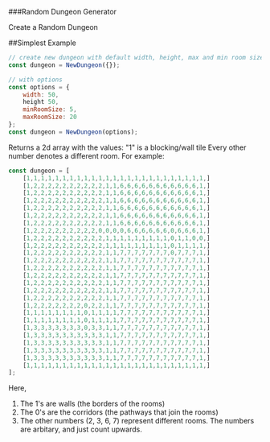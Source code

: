 ###Random Dungeon Generator

Create a Random Dungeon

##Simplest Example

```javascript
// create new dungeon with default width, height, max and min room size
const dungeon = NewDungeon({});
```

```javascript
// with options
const options = {
    width: 50,
    height 50,
    minRoomSize: 5,
    maxRoomSize: 20
};
const dungeon = NewDungeon(options);
```

Returns a 2d array with the values:
    "1" is a blocking/wall tile
    Every other number denotes a different room. For example:

```javascript
const dungeon = [
    [1,1,1,1,1,1,1,1,1,1,1,1,1,1,1,1,1,1,1,1,1,1,1,1,1,]
    [1,2,2,2,2,2,2,2,2,2,2,1,1,6,6,6,6,6,6,6,6,6,6,6,1,]
    [1,2,2,2,2,2,2,2,2,2,2,1,1,6,6,6,6,6,6,6,6,6,6,6,1,]
    [1,2,2,2,2,2,2,2,2,2,2,1,1,6,6,6,6,6,6,6,6,6,6,6,1,]
    [1,2,2,2,2,2,2,2,2,2,2,1,1,6,6,6,6,6,6,6,6,6,6,6,1,]
    [1,2,2,2,2,2,2,2,2,2,2,1,1,6,6,6,6,6,6,6,6,6,6,6,1,]
    [1,2,2,2,2,2,2,2,2,2,2,1,1,6,6,6,6,6,6,6,6,6,6,6,1,]
    [1,2,2,2,2,2,2,2,2,2,0,0,0,0,6,6,6,6,6,6,0,6,6,6,1,]
    [1,2,2,2,2,2,2,2,2,2,2,1,1,1,1,1,1,1,1,1,0,1,1,0,0,]
    [1,2,2,2,2,2,2,2,2,2,2,1,1,1,1,1,1,1,1,1,0,1,1,1,1,]
    [1,2,2,2,2,2,2,2,2,2,2,1,1,7,7,7,7,7,7,7,0,7,7,7,1,]
    [1,2,2,2,2,2,2,2,2,2,2,1,1,7,7,7,7,7,7,7,7,7,7,7,1,]
    [1,2,2,2,2,2,2,2,2,2,2,1,1,7,7,7,7,7,7,7,7,7,7,7,1,]
    [1,2,2,2,2,2,2,2,2,2,2,1,1,7,7,7,7,7,7,7,7,7,7,7,1,]
    [1,2,2,2,2,2,2,2,2,2,2,1,1,7,7,7,7,7,7,7,7,7,7,7,1,]
    [1,2,2,2,2,2,2,2,2,2,2,1,1,7,7,7,7,7,7,7,7,7,7,7,1,]
    [1,2,2,2,2,2,2,2,2,2,2,1,1,7,7,7,7,7,7,7,7,7,7,7,1,]
    [1,2,2,2,2,2,2,2,0,2,2,1,1,7,7,7,7,7,7,7,7,7,7,7,1,]
    [1,1,1,1,1,1,1,1,0,1,1,1,1,7,7,7,7,7,7,7,7,7,7,7,1,]
    [1,1,1,1,1,1,1,1,0,1,1,1,1,7,7,7,7,7,7,7,7,7,7,7,1,]
    [1,3,3,3,3,3,3,3,0,3,3,1,1,7,7,7,7,7,7,7,7,7,7,7,1,]
    [1,3,3,3,3,3,3,3,3,3,3,1,1,7,7,7,7,7,7,7,7,7,7,7,1,]
    [1,3,3,3,3,3,3,3,3,3,3,1,1,7,7,7,7,7,7,7,7,7,7,7,1,]
    [1,3,3,3,3,3,3,3,3,3,3,1,1,7,7,7,7,7,7,7,7,7,7,7,1,]
    [1,3,3,3,3,3,3,3,3,3,3,1,1,7,7,7,7,7,7,7,7,7,7,7,1,]
    [1,1,1,1,1,1,1,1,1,1,1,1,1,1,1,1,1,1,1,1,1,1,1,1,1,]
];
```

Here, 
1. The 1's are walls (the borders of the rooms)
2. The 0's are the corridors (the pathways that join the rooms)
3. The other numbers (2, 3, 6, 7) represent different rooms. The numbers are arbitary, and just count upwards.

